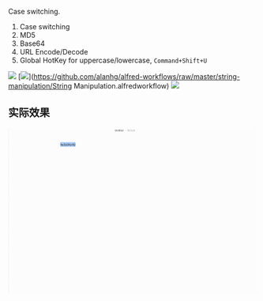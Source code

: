 Case switching.

1. Case switching
2. MD5
3. Base64
4. URL Encode/Decode
5. Global HotKey for uppercase/lowercase, `Command+Shift+U`


![](https://img.shields.io/badge/version-v0.9-green?style=for-the-badge)
[![](https://img.shields.io/badge/download-click-blue?style=for-the-badge)](https://github.com/alanhg/alfred-workflows/raw/master/string-manipulation/String Manipulation.alfredworkflow)
[![](https://img.shields.io/badge/plist-link-important?style=for-the-badge)](https://raw.githubusercontent.com/alanhg/alfred-workflows/master/string-manipulation/src/info.plist)


<!-- more -->


## 实际效果

![](./screenshot.gif)
